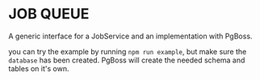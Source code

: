 # JOB QUEUE

A generic interface for a JobService and an implementation with PgBoss.

you can try the example by running `npm run example`, but make sure the `database` has been created.
PgBoss will create the needed schema and tables on it's own.
